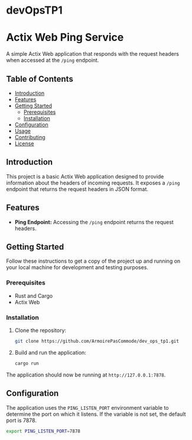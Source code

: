 # devOpsTP1
# Actix Web Ping Service

A simple Actix Web application that responds with the request headers when accessed at the `/ping` endpoint.

## Table of Contents

- [Introduction](#introduction)
- [Features](#features)
- [Getting Started](#getting-started)
  - [Prerequisites](#prerequisites)
  - [Installation](#installation)
- [Configuration](#configuration)
- [Usage](#usage)
- [Contributing](#contributing)
- [License](#license)

## Introduction

This project is a basic Actix Web application designed to provide information about the headers of incoming requests. It exposes a `/ping` endpoint that returns the request headers in JSON format.

## Features

- **Ping Endpoint:** Accessing the `/ping` endpoint returns the request headers.

## Getting Started

Follow these instructions to get a copy of the project up and running on your local machine for development and testing purposes.

### Prerequisites

- Rust and Cargo
- Actix Web

### Installation

1. Clone the repository:

    ```bash
    git clone https://github.com/ArmoirePasCommode/dev_ops_tp1.git
    ```

2. Build and run the application:

    ```bash
    cargo run
    ```

The application should now be running at `http://127.0.0.1:7878`.

## Configuration

The application uses the `PING_LISTEN_PORT` environment variable to determine the port on which it listens. If the variable is not set, the default port is 7878.

```bash
export PING_LISTEN_PORT=7878
```
